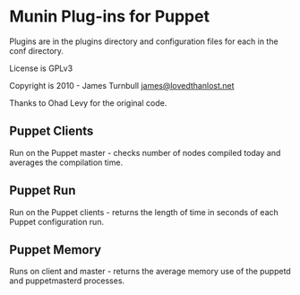 # Munin Plug-ins for Puppet

Plugins are in the plugins directory and configuration files for each in the conf directory.

License is GPLv3

Copyright is 2010 - James Turnbull <james@lovedthanlost.net>

Thanks to Ohad Levy for the original code.
 
## Puppet Clients

Run on the Puppet master - checks number of nodes compiled today and averages the compilation time.

## Puppet Run

Run on the Puppet clients - returns the length of time in seconds of each Puppet configuration run.

## Puppet Memory

Runs on client and master - returns the average memory use of the puppetd and puppetmasterd processes.

